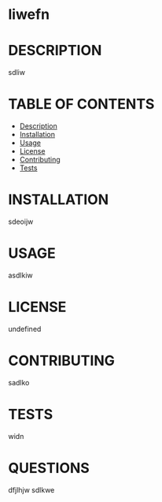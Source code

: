 # liwefn

# DESCRIPTION 
sdliw

# TABLE OF CONTENTS

* [Description](#Description)
* [Installation](#Installation)
* [Usage](#Usage)
* [License](#License)
* [Contributing](#Contributing)
* [Tests](#Tests)



# INSTALLATION
sdeoijw

# USAGE 
asdlkiw

# LICENSE
undefined

# CONTRIBUTING
sadlko

# TESTS
widn

# QUESTIONS
dfjlhjw
sdlkwe


